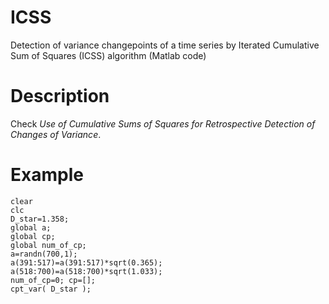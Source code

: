 # ICSS
Detection of variance changepoints of a time series by Iterated Cumulative Sum of Squares (ICSS) algorithm (Matlab code)

# Description
Check *Use of Cumulative Sums of Squares for Retrospective Detection of Changes of Variance*.

# Example

```
clear
clc
D_star=1.358;
global a;
global cp;
global num_of_cp;
a=randn(700,1);
a(391:517)=a(391:517)*sqrt(0.365);
a(518:700)=a(518:700)*sqrt(1.033);
num_of_cp=0; cp=[];
cpt_var( D_star );
```

